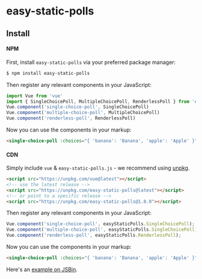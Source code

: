 # easy-static-polls

## Install

#### NPM

First, install `easy-static-polls` via your preferred package manager:

```bash
$ npm install easy-static-polls
```

Then register any relevant components in your JavaScript:

```js
import Vue from 'vue'
import { SingleChoicePoll, MultipleChoicePoll, RenderlessPoll } from 'easy-static-polls'
Vue.component('single-choice-poll', SingleChoicePoll)
Vue.component('multiple-choice-poll', MultipleChoicePoll)
Vue.component('renderless-poll', RenderlessPoll)
```

Now you can use the components in your markup:

```html
<single-choice-poll :choices="{ 'banana': 'Banana', 'apple': 'Apple' }"></single-choice-poll >
```

#### CDN

Simply include `vue` & `easy-static-polls.js` - we recommend using [unpkg](https://unpkg.com/#/).

```html
<script src="https://unpkg.com/vue@latest"></script>
<!-- use the latest release -->
<script src="https://unpkg.com/easy-static-polls@latest"></script>
<!-- or point to a specific release -->
<script src="https://unpkg.com/easy-static-polls@1.0.0"></script>
```

Then register any relevant components in your JavaScript:

```js
Vue.component('single-choice-poll', easyStaticPolls.SingleChoicePoll);
Vue.component('multiple-choice-poll', easyStaticPolls.SingleChoicePoll);
Vue.component('renderless-poll', easyStaticPolls.RenderlessPoll);
```

Now you can use the components in your markup:

```html
<single-choice-poll :choices="{ 'banana': 'Banana', 'apple': 'Apple' }"></single-choice-poll >
```

Here's an [example on JSBin]().
